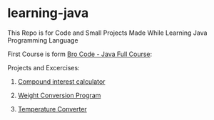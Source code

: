 # learning-java

This Repo is for Code and Small Projects Made While Learning Java Programming Language

First Course is form [Bro Code - Java Full Course](https://youtu.be/xTtL8E4LzTQ?si=ePXdnz3uEDPXlyyI):

Projects and Excercises:

1. [Compound interest calculator](./FirstProject/)

2. [Weight Conversion Program](./secondProject/)

3. [Temperature Converter](./thirdProject/)
